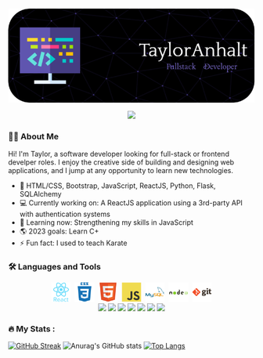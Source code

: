 ![Header](./github-header-image.png)
<div align="center">
  <div id="badges">
    <a href="https://www.linkedin.com/in/taylor-anhalt/">
  <img src="https://img.shields.io/badge/LinkedIn-blue?logo=linkedin&logoColor=white&style=for-the-badge">
    </a>
  </div>
  </div>
  

### :woman_technologist: About Me
Hi! I'm Taylor, a software developer looking for full-stack or frontend develper roles. I enjoy the creative side of building and designing web applications, and I jump at any opportunity to learn new technologies.
  
- :telescope:  HTML/CSS, Bootstrap, JavaScript, ReactJS, Python, Flask, SQLAlchemy
- :computer: Currently working on: A ReactJS application using a 3rd-party API with authentication systems
- :seedling: Learning now: Strengthening my skills in JavaScript
- :earth_americas: 2023 goals: Learn C+
- :zap: Fun fact: I used to teach Karate

### :hammer_and_wrench: Languages and Tools
<div align="center">
  <img src="https://github.com/devicons/devicon/blob/master/icons/react/react-original-wordmark.svg" title="React" alt="React" width="40" height="40"/>&nbsp;
  <img src="https://github.com/devicons/devicon/blob/master/icons/css3/css3-plain-wordmark.svg"  title="CSS3" alt="CSS" width="40" height="40"/>&nbsp;
  <img src="https://github.com/devicons/devicon/blob/master/icons/html5/html5-original.svg" title="HTML5" alt="HTML" width="40" height="40"/>&nbsp;
  <img src="https://github.com/devicons/devicon/blob/master/icons/javascript/javascript-original.svg" title="JavaScript" alt="JavaScript" width="40" height="40"/>&nbsp;
  <img src="https://github.com/devicons/devicon/blob/master/icons/mysql/mysql-original-wordmark.svg" title="MySQL"  alt="MySQL" width="40" height="40"/>&nbsp;
  <img src="https://github.com/devicons/devicon/blob/master/icons/nodejs/nodejs-original-wordmark.svg" title="NodeJS" alt="NodeJS" width="40" height="40"/>&nbsp;
  <img src="https://github.com/devicons/devicon/blob/master/icons/git/git-original-wordmark.svg" title="Git" **alt="Git" width="40" height="40"/>
</div>

  <div id="other_bages" align="center">
      <img src="https://img.shields.io/badge/figma-%23F24E1E.svg?style=for-the-badge&logo=figma&logoColor=white"/>
  <img src="https://img.shields.io/badge/bootstrap-%23563D7C.svg?style=for-the-badge&logo=bootstrap&logoColor=white" />
  <img src="https://img.shields.io/badge/flask-%23000.svg?style=for-the-badge&logo=flask&logoColor=white" />
  <img src="https://img.shields.io/badge/JWT-black?style=for-the-badge&logo=JSON%20web%20tokens" />
  <img src="https://img.shields.io/badge/NPM-%23CB3837.svg?style=for-the-badge&logo=npm&logoColor=white" />
  <img src="https://img.shields.io/badge/webpack-%238DD6F9.svg?style=for-the-badge&logo=webpack&logoColor=black" />
  <img src="https://img.shields.io/badge/Visual%20Studio%20Code-0078d7.svg?style=for-the-badge&logo=visual-studio-code&logoColor=white" />
  </div>
  

### :fire: My Stats :
[![GitHub Streak](http://github-readme-streak-stats.herokuapp.com?user=Taylora36&theme=cobalt)](https://git.io/streak-stats)
![Anurag's GitHub stats](https://github-readme-stats.vercel.app/api?username=Taylora36&show_icons=true&theme=tokyonight)
[![Top Langs](https://github-readme-stats.vercel.app/api/top-langs/?username=Taylora36&layout=donut)](https://github.com/anuraghazra/github-readme-stats)
